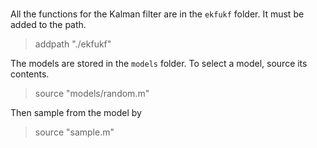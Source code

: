 #

All the functions for the Kalman filter are in the `ekfukf` folder.
It must be added to the path.

> addpath "./ekfukf"

The models are stored in the `models` folder.
To select a model, source its contents.

> source "models/random.m"

Then sample from the model by

> source "sample.m"


